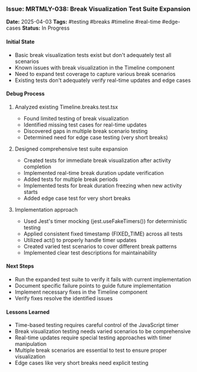 ### Issue: MRTMLY-038: Break Visualization Test Suite Expansion
**Date:** 2025-04-03
**Tags:** #testing #breaks #timeline #real-time #edge-cases
**Status:** In Progress

#### Initial State
- Basic break visualization tests exist but don't adequately test all scenarios
- Known issues with break visualization in the Timeline component
- Need to expand test coverage to capture various break scenarios
- Existing tests don't adequately verify real-time updates and edge cases

#### Debug Process
1. Analyzed existing Timeline.breaks.test.tsx
   - Found limited testing of break visualization
   - Identified missing test cases for real-time updates
   - Discovered gaps in multiple break scenario testing
   - Determined need for edge case testing (very short breaks)

2. Designed comprehensive test suite expansion
   - Created tests for immediate break visualization after activity completion
   - Implemented real-time break duration update verification
   - Added tests for multiple break periods
   - Implemented tests for break duration freezing when new activity starts
   - Added edge case test for very short breaks

3. Implementation approach
   - Used Jest's timer mocking (jest.useFakeTimers()) for deterministic testing
   - Applied consistent fixed timestamp (FIXED_TIME) across all tests
   - Utilized act() to properly handle timer updates
   - Created varied test scenarios to cover different break patterns
   - Implemented clear test descriptions for maintainability

#### Next Steps
- Run the expanded test suite to verify it fails with current implementation
- Document specific failure points to guide future implementation
- Implement necessary fixes in the Timeline component
- Verify fixes resolve the identified issues

#### Lessons Learned
- Time-based testing requires careful control of the JavaScript timer
- Break visualization testing needs varied scenarios to be comprehensive
- Real-time updates require special testing approaches with timer manipulation
- Multiple break scenarios are essential to test to ensure proper visualization
- Edge cases like very short breaks need explicit testing
